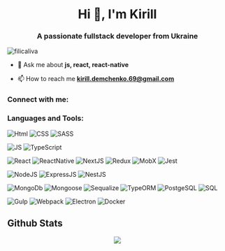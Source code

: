 <h1 align="center">Hi 👋, I'm Kirill</h1>
<h3 align="center">A passionate fullstack developer from Ukraine</h3>

<p align="left"> <img src="https://komarev.com/ghpvc/?username=filicaliva&label=Profile%20views&color=0e75b6&style=flat" alt="filicaliva" /> </p>

- 💬 Ask me about **js, react, react-native**

- 📫 How to reach me **kirill.demchenko.69@gmail.com**

<h3 align="left">Connect with me:</h3>
<p align="left">
</p>

### Languages and Tools:
![Html](https://img.shields.io/badge/Html-003772?style=for-the-badge&logo=HTML5)
![CSS](https://img.shields.io/badge/CSS-003772?style=for-the-badge&logo=css3&logoColor=007bff)
![SASS](https://img.shields.io/badge/SASS/SCSS-003772?style=for-the-badge&logo=sass)

![JS](https://img.shields.io/badge/javascript-003772?style=for-the-badge&logo=javascript)
![TypeScript](https://img.shields.io/badge/TypeScript-003772?style=for-the-badge&logo=TypeScript)

![React](https://img.shields.io/badge/React-003772?style=for-the-badge&logo=React)
![ReactNative](https://img.shields.io/badge/ReactNative-003772?style=for-the-badge&logo=ReactNative)
![NextJS](https://img.shields.io/badge/NextJS-003772?style=for-the-badge&logo=NextJS)
![Redux](https://img.shields.io/badge/Redux-003772?style=for-the-badge&logo=Redux&logoColor=593D88)
![MobX](https://img.shields.io/badge/MobX-003772?style=for-the-badge&logo=MobX)
![Jest](https://img.shields.io/badge/Jest-003772?style=for-the-badge&logo=Jest)

![NodeJS](https://img.shields.io/badge/NodeJS-003772?style=for-the-badge&logo=nodejs)
![ExpressJS](https://img.shields.io/badge/ExpressJS-003772?style=for-the-badge&logo=Express)
![NestJS](https://img.shields.io/badge/Nest-003772?style=for-the-badge&logo=NestJS)

![MongoDb](https://img.shields.io/badge/MongoDb-003772?style=for-the-badge&logo=MongoDb)
![Mongoose](https://img.shields.io/badge/Mongoose-003772?style=for-the-badge&logo=Mongoose)
![Sequalize](https://img.shields.io/badge/Sequalize-003772?style=for-the-badge&logo=Sequalize)
![TypeORM](https://img.shields.io/badge/TypeORM-003772?style=for-the-badge&logo=TypeORM)
![PostgeSQL](https://img.shields.io/badge/PostgeSQL-003772?style=for-the-badge&logo=PostgeSQL)
![SQL](https://img.shields.io/badge/SQL-003772?style=for-the-badge&logo=SQL)


![Gulp](https://img.shields.io/badge/Gulp-003772?style=for-the-badge&logo=Gulp)
![Webpack](https://img.shields.io/badge/Webpack-003772?style=for-the-badge&logo=Webpack)
![Electron](https://img.shields.io/badge/Electron-003772?style=for-the-badge&logo=Electron)
![Docker](https://img.shields.io/badge/Docker-003772?style=for-the-badge&logo=Docker)


## Github Stats  
<div align="center"><img src="https://github-readme-stats.vercel.app/api?username=KirillGetman4460&show_icons=true&count_private=true&hide_border=true" align="center" /></div>  

<br/>  
